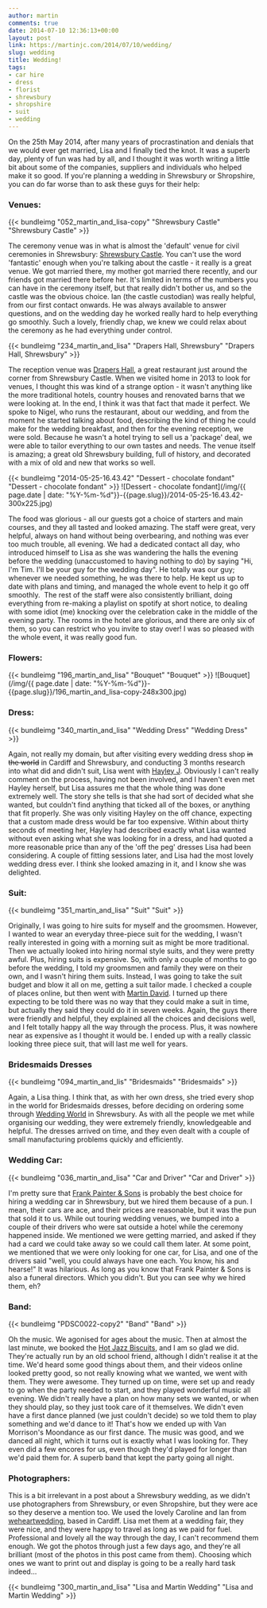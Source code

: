 ```yaml
---
author: martin
comments: true
date: 2014-07-10 12:36:13+00:00
layout: post
link: https://martinjc.com/2014/07/10/wedding/
slug: wedding
title: Wedding!
tags:
- car hire
- dress
- florist
- shrewsbury
- shropshire
- suit
- wedding
---
```


On the 25th May 2014, after many years of procrastination and denials that we would ever get married, Lisa and I finally tied the knot. It was a superb day, plenty of fun was had by all, and I thought it was worth writing a little bit about some of the companies, suppliers and individuals who helped make it so good. If you're planning a wedding in Shrewsbury or Shropshire, you can do far worse than to ask these guys for their help:



### Venues:


{{< bundleimg "052_martin_and_lisa-copy" "Shrewsbury Castle" "Shrewsbury Castle" >}}

The ceremony venue was in what is almost the 'default' venue for civil ceremonies in Shrewsbury: [Shrewsbury Castle](http://www.shrewsburymuseum.org.uk/visit-shrewsbury/shrewsbury-castle/). You can't use the word 'fantastic' enough when you're talking about the castle - it really is a great venue. We got married there, my mother got married there recently, and our friends got married there before her. It's limited in terms of the numbers you can have in the ceremony itself, but that really didn't bother us, and so the castle was the obvious choice. Ian (the castle custodian) was really helpful, from our first contact onwards. He was always available to answer questions, and on the wedding day he worked really hard to help everything go smoothly. Such a lovely, friendly chap, we knew we could relax about the ceremony as he had everything under control.

{{< bundleimg "234_martin_and_lisa" "Drapers Hall, Shrewsbury" "Drapers Hall, Shrewsbury" >}}

The reception venue was [Drapers Hall](http://www.drapershallrestaurant.co.uk/), a great restaurant just around the corner from Shrewsbury Castle. When we visited home in 2013 to look for venues, I thought this was kind of a strange option - it wasn't anything like the more traditional hotels, country houses and renovated barns that we were looking at. In the end, I think it was that fact that made it perfect. We spoke to Nigel, who runs the restaurant, about our wedding, and from the moment he started talking about food, describing the kind of thing he could make for the wedding breakfast, and then for the evening reception, we were sold. Because he wasn't a hotel trying to sell us a 'package' deal, we were able to tailor everything to our own tastes and needs. The venue itself is amazing; a great old Shrewsbury building, full of history, and decorated with a mix of old and new that works so well.

{{< bundleimg "2014-05-25-16.43.42" "Dessert - chocolate fondant" "Dessert - chocolate fondant" >}}
![Dessert - chocolate fondant](/img/{{ page.date | date: "%Y-%m-%d"}}-{{page.slug}}/2014-05-25-16.43.42-300x225.jpg)

The food was glorious - all our guests got a choice of starters and main courses, and they all tasted and looked amazing. The staff were great, very helpful, always on hand without being overbearing, and nothing was ever too much trouble, all evening. We had a dedicated contact all day, who introduced himself to Lisa as she was wandering the halls the evening before the wedding (unaccustomed to having nothing to do) by saying "Hi, I'm Tim. I'll be your guy for the wedding day". He totally was our guy; whenever we needed something, he was there to help. He kept us up to date with plans and timing, and managed the whole event to help it go off smoothly.  The rest of the staff were also consistently brilliant, doing everything from re-making a playlist on spotify at short notice, to dealing with some idiot (me) knocking over the celebration cake in the middle of the evening party. The rooms in the hotel are glorious, and there are only six of them, so you can restrict who you invite to stay over! I was so pleased with the whole event, it was really good fun.



### Flowers:


{{< bundleimg "196_martin_and_lisa" "Bouquet" "Bouquet" >}}
![Bouquet](/img/{{ page.date | date: "%Y-%m-%d"}}-{{page.slug}}/196_martin_and_lisa-copy-248x300.jpg)




### Dress:


{{< bundleimg "340_martin_and_lisa" "Wedding Dress" "Wedding Dress" >}}

Again, not really my domain, but after visiting every wedding dress shop <del>in the world</del> in Cardiff and Shrewsbury, and conducting 3 months research into what did and didn't suit, Lisa went with [Hayley J](http://www.hayleyj.co.uk/). Obviously I can't really comment on the process, having not been involved, and I haven't even met Hayley herself, but Lisa assures me that the whole thing was done extremely well. The story she tells is that she had sort of decided what she wanted, but couldn't find anything that ticked all of the boxes, or anything that fit properly. She was only visiting Hayley on the off chance, expecting that a custom made dress would be far too expensive. Within about thirty seconds of meeting her, Hayley had described exactly what Lisa wanted without even asking what she was looking for in a dress, and had quoted a more reasonable price than any of the 'off the peg' dresses Lisa had been considering. A couple of fitting sessions later, and Lisa had the most lovely wedding dress ever. I think she looked amazing in it, and I know she was delighted.



### Suit:


{{< bundleimg "351_martin_and_lisa" "Suit" "Suit" >}}

Originally, I was going to hire suits for myself and the groomsmen. However, I wanted to wear an everyday three-piece suit for the wedding, I wasn't really interested in going with a morning suit as might be more traditional. Then we actually looked into hiring normal style suits, and they were pretty awful. Plus, hiring suits is expensive. So, with only a couple of months to go before the wedding, I told my groomsmen and family they were on their own, and I wasn't hiring them suits. Instead, I was going to take the suit budget and blow it all on me, getting a suit tailor made. I checked a couple of places online, but then went with [Martin David](http://www.martin-david.co.uk/). I turned up there expecting to be told there was no way that they could make a suit in time, but actually they said they could do it in seven weeks. Again, the guys there were friendly and helpful, they explained all the choices and decisions well, and I felt totally happy all the way through the process. Plus, it was nowhere near as expensive as I thought it would be. I ended up with a really classic looking three piece suit, that will last me well for years.



### Bridesmaids Dresses


{{< bundleimg "094_martin_and_lis" "Bridesmaids" "Bridesmaids" >}}

Again, a Lisa thing. I think that, as with her own dress, she tried every shop in the world for Bridesmaids dresses, before deciding on ordering some through [Wedding World](http://www.weddingworldshropshire.co.uk/) in Shrewsbury. As with all the people we met while organising our wedding, they were extremely friendly, knowledgeable and helpful. The dresses arrived on time, and they even dealt with a couple of small manufacturing problems quickly and efficiently.



### Wedding Car:


{{< bundleimg "036_martin_and_lisa" "Car and Driver" "Car and Driver" >}}

I'm pretty sure that [Frank Painter & Sons](http://www.frankpainter.co.uk/page/wedding-anniversary-car-hire) is probably the best choice for hiring a wedding car in Shrewsbury, but we hired them because of a pun. I mean, their cars are ace, and their prices are reasonable, but it was the pun that sold it to us. While out touring wedding venues, we bumped into a couple of their drivers who were sat outside a hotel while the ceremony happened inside. We mentioned we were getting married, and asked if they had a card we could take away so we could call them later. At some point, we mentioned that we were only looking for one car, for Lisa, and one of the drivers said "well, you could always have one each. You know, his and hearse!" It was hilarious. As long as you know that Frank Painter & Sons is also a funeral directors. Which you didn't. But you can see why we hired them, eh?



### Band:


{{< bundleimg "PDSC0022-copy2" "Band" "Band" >}}

Oh the music. We agonised for ages about the music. Then at almost the last minute, we booked the [Hot Jazz Biscuits](http://www.thehotjazzbiscuits.com/), and I am so glad we did. They're actually run by an old school friend, although I didn't realise it at the time. We'd heard some good things about them, and their videos online looked pretty good, so not really knowing what we wanted, we went with them. They were awesome. They turned up on time, were set up and ready to go when the party needed to start, and they played wonderful music all evening. We didn't really have a plan on how many sets we wanted, or when they should play, so they just took care of it themselves. We didn't even have a first dance planned (we just couldn't decide) so we told them to play something and we'd dance to it! That's how we ended up with Van Morrison's Moondance as our first dance. The music was good, and we danced all night, which it turns out is exactly what I was looking for. They even did a few encores for us, even though they'd played for longer than we'd paid them for. A superb band that kept the party going all night.



### Photographers:



This is a bit irrelevant in a post about a Shrewsbury wedding, as we didn't use photographers from Shrewsbury, or even Shropshire, but they were ace so they deserve a mention too. We used the lovely Caroline and Ian from [weheartwedding](http://www.weheartwedding.co.uk/), based in Cardiff. Lisa met them at a wedding fair, they were nice, and they were happy to travel as long as we paid for fuel. Professional and lovely all the way through the day, I can't recommend them enough. We got the photos through just a few days ago, and they're all brilliant (most of the photos in this post came from them). Choosing which ones we want to print out and display is going to be a really hard task indeed...


{{< bundleimg "300_martin_and_lisa" "Lisa and Martin Wedding" "Lisa and Martin Wedding" >}}